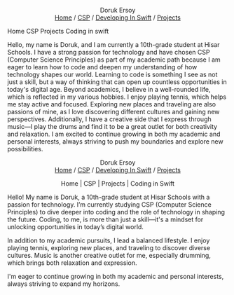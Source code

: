 <p align="center">
Doruk Ersoy
<br>
<a href="https://dorukersoy34.github.io/README.md">Home</a> /
<a href="https://dorukersoy34.github.io/CSP.html">CSP</a> /
<a href="https://dorukersoy34.github.io/developing in swift.html">Developing In Swift</a> /
<a href="https://dorukersoy34.github.io/projects.html">Projects</a>
<br>
</p>
<p align="center">

Home CSP Projects Coding in swift
</p>
Hello, my name is Doruk, and I am currently a 10th-grade student at Hisar Schools. I have a strong passion for technology and have chosen CSP (Computer Science Principles) as part of my academic path because I am eager to learn how to code and deepen my understanding of how technology shapes our world. Learning to code is something I see as not just a skill, but a way of thinking that can open up countless opportunities in today's digital age.
Beyond academics, I believe in a well-rounded life, which is reflected in my various hobbies. I enjoy playing tennis, which helps me stay active and focused. Exploring new places and traveling are also passions of mine, as I love discovering different cultures and gaining new perspectives. Additionally, I have a creative side that I express through music—I play the drums and find it to be a great outlet for both creativity and relaxation.
I am excited to continue growing in both my academic and personal interests, always striving to push my boundaries and explore new possibilities.

<!-- chat gpt helped write my introduction -->

<p align="center"> Doruk Ersoy <br> <a href="https://dorukersoy34.github.io/README.md">Home</a> / <a href="https://dorukersoy34.github.io/CSP.html">CSP</a> / <a href="https://dorukersoy34.github.io/developing in swift.html">Developing In Swift</a> / <a href="https://dorukersoy34.github.io/projects.html">Projects</a> <br> </p> <p align="center"> Home | CSP | Projects | Coding in Swift </p>

Hello! My name is Doruk, a 10th-grade student at Hisar Schools with a passion for technology. I’m currently studying CSP (Computer Science Principles) to dive deeper into coding and the role of technology in shaping the future. Coding, to me, is more than just a skill—it's a mindset for unlocking opportunities in today’s digital world.

In addition to my academic pursuits, I lead a balanced lifestyle. I enjoy playing tennis, exploring new places, and traveling to discover diverse cultures. Music is another creative outlet for me, especially drumming, which brings both relaxation and expression.

I'm eager to continue growing in both my academic and personal interests, always striving to expand my horizons.




